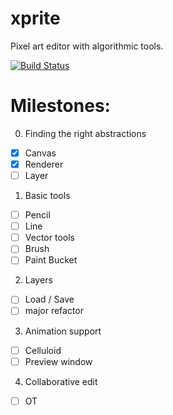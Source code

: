 # xprite

Pixel art editor with algorithmic tools.

[![Build Status](https://travis-ci.org/rickyhan/xprite-editor.svg?branch=master)](https://travis-ci.org/rickyhan/xprite-editor)

# Milestones:

0. Finding the right abstractions

* [x] Canvas
* [x] Renderer
* [ ] Layer

1. Basic tools

* [ ] Pencil
* [ ] Line
* [ ] Vector tools
* [ ] Brush
* [ ] Paint Bucket

2. Layers

* [ ] Load / Save
* [ ] major refactor

3. Animation support

* [ ] Celluloid
* [ ] Preview window

4. Collaborative edit

* [ ] OT
